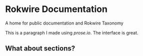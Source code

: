 # Rokwire Documentation
A home for public documentation and Rokwire Taxonomy

This is a paragraph I made using _prose.io_. The interface is great.

## What about sections?
